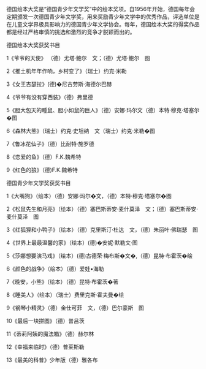 德国绘本大奖是“德国青少年文学奖”中的绘本奖项。自1956年开始，德国每年会定期颁发一次德国青少年文学奖，用来奖励青少年文学中的优秀作品，评选单位是在儿童文学界极具影响力的德国青少年文学协会。每年，德国绘本大奖的得奖作品都是经过严格审慎的挑选和激烈的竞争才脱颖而出的。

德国绘本大奖获奖书目

1《爷爷的天使》 （德）尤塔·鲍尔　文；（德）尤塔·鲍尔　图

2《推土机年年作响，乡村变了》（瑞士）约克·米勒

3《女王吉瑟拉》(德)�尼古劳斯·海德尔巴赫

4《爷爷有没有穿西装》（德）弗里德

5《胆大包天的睡鼠、胆小如鼠的巨人》（德）安娜·玛尔文（德）本特·穆克·塔塞尔�图

6《森林大熊》（瑞士）约克·史坦纳　文（瑞士）约克·米勒�图

7《鲁冰花仙子》（德）比耐特·施罗德

8《恋爱的鱼》（德）F.K.魏希特

9《红色的狼》（德)F.K.魏希特


德国青少年文学奖获奖书目

1《大嘴狗》（绘本）（德）安娜·玛尔�文，（德）本特·穆克·塔塞尔�图

2《松鼠先生和月亮》（绘本）（德）塞巴斯蒂安·麦什莫泽　文；（德）塞巴斯蒂安·麦什莫泽　图

3《红狐狸和小鸭子》（绘本）（德）克里斯汀·杜达　文，（德）朱丽叶·佛瑞瑟　图

4《世界上最最温馨的家》（绘本）(德)�安妮·默勒文·图

5《莎娜想要演马戏》（绘本）(德)古德荣·梅布斯�文�,（德）昆特·布霍茨�绘

6《颜色的战争》（绘本）（德）爱娃•海勒

7《晚安，小熊》（绘本）（德）昆特·布霍茨�著

8《睡美人》（绘本）（瑞士）费里克斯·霍夫曼�绘

9《钢琴小精灵》（德）金仕可菲　文，（德）巴尔豪斯　图

10《最后一块拼图》（德）普吕茨

11《蒂莉阿姨的魔法箱》（德）赫尔林

12《幸福来临时》（德）普莱斯勒

13《最美的科普》少年版（德）雅各布
